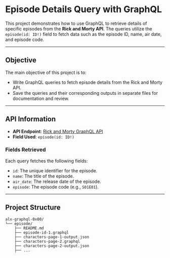 # Episode Details Query with GraphQL

This project demonstrates how to use GraphQL to retrieve details of specific episodes from the **Rick and Morty API**. The queries utilize the `episode(id: ID!)` field to fetch data such as the episode ID, name, air date, and episode code.

---

## Objective

The main objective of this project is to:
- Write GraphQL queries to fetch episode details from the Rick and Morty API.
- Save the queries and their corresponding outputs in separate files for documentation and review.

---

## API Information

- **API Endpoint**: [Rick and Morty GraphQL API](https://rickandmortyapi.com/graphql)
- **Field Used**: `episode(id: ID!)`

### Fields Retrieved
Each query fetches the following fields:
- `id`: The unique identifier for the episode.
- `name`: The title of the episode.
- `air_date`: The release date of the episode.
- `episode`: The episode code (e.g., `S01E01`).

---

## Project Structure

```plaintext
alx-graphql-0x00/
└── episode/
    ├── README.md
    ├── episode-id-1.graphql
    ├── characters-page-1-output.json
    ├── characters-page-2.graphql
    ├── characters-page-2-output.json
    ├── ...

